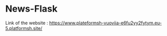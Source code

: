# News-Flask

Link of the website : https://www.plateformsh-vuoviia-e6fu2yy2fytym.eu-5.platformsh.site/

